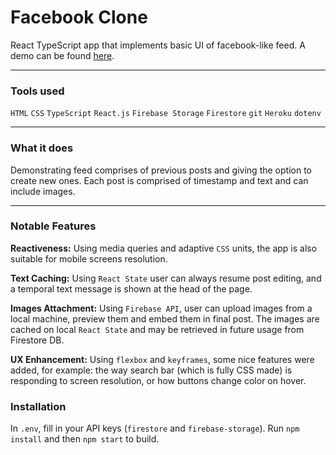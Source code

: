 # Facebook Clone

React TypeScript app that implements basic UI of facebook-like feed. A demo can be found [here](https://fb-clone-d26s.herokuapp.com/).
****
### Tools used
`HTML` `CSS` `TypeScript` `React.js` `Firebase Storage` `Firestore` `git` `Heroku` `dotenv`
****
### What it does
Demonstrating feed comprises of previous posts and giving the option to create new ones. Each post is comprised of timestamp and text and can include images. 
****
### Notable Features

**Reactiveness:** Using media queries and adaptive `CSS` units, the app is also suitable for mobile screens resolution.

**Text Caching:** Using `React State` user can always resume post editing, and a temporal text message is shown at the head of the page.   

**Images Attachment:** Using `Firebase API`, user can upload images from a local machine, preview them and embed them in final post. The images are cached on local `React State` and may be retrieved in future usage from Firestore DB. 

**UX Enhancement:** Using `flexbox` and `keyframes`, some nice features were added, for example: the way search bar (which is fully CSS made) is responding to screen resolution, or how buttons change color on hover. 

### Installation
In `.env`, fill in your API keys (`firestore` and `firebase-storage`). Run `npm install` and then `npm start` to build.